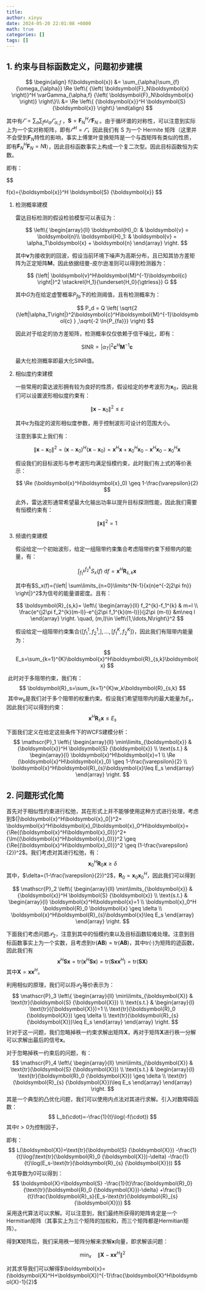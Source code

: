 ```yaml
---
title:
author: xinyu
date: 2024-05-20 22:01:08 +0800
math: true
categories: []
tags: []
---
```


## 1. 约束与目标函数定义，问题初步建模

$$
\begin{align}
f(\boldsymbol{x}) &=
\sum_{\alpha}\sum_{f}{\omega_{\alpha}}
\Re
\left\{
{\left( \boldsymbol{F}_N\boldsymbol{x} \right)}^H \varGamma_{\alpha,f} {\left( \boldsymbol{F}_N\boldsymbol{x} \right)}
\right\}\\
&=
\Re
\left\{
{\boldsymbol{x}}^H  \boldsymbol{S}  {\boldsymbol{x}}
\right\}
\end{align}
$$

其中有$\varGamma=\sum_{\alpha}\sum_{f}{\omega_{\alpha}} \varGamma_{\alpha,f}$ ，$\boldsymbol{S}=\boldsymbol{F}_N^H \varGamma\boldsymbol{F}_N$ 。由于循环谱的对称性，可以注意到实际上为一个实对称矩阵，即有$\varGamma^H=\varGamma$，因此我们有 S 为一个 Hermite 矩阵（这里并不会受到$\boldsymbol{F}_N$特性的影响，事实上傅里叶变换矩阵是一个与酉矩阵有类似的性质，即有$\boldsymbol{F}_N^H\boldsymbol{F}_N=N\boldsymbol{I}$），因此目标函数事实上构成一个复二次型。因此目标函数恒为实数。

$$
$$
即有：

$$

f(x)={\boldsymbol{x}}^H  \boldsymbol{S}  {\boldsymbol{x}}
$$

1. 检测概率建模
   
   雷达目标检测的假设检验模型可以表征为：
   
   $$
   \left\{
\begin{array}{ll}
\boldsymbol{H}_0: & \boldsymbol{v} = \boldsymbol{n}\\
\boldsymbol{H}_1: & \boldsymbol{v} = \alpha_T\boldsymbol{x} + \boldsymbol{n}
\end{array}
\right.
   $$
   
   其中$\boldsymbol{v}$为接收到的回波，假设当前环境下噪声为高斯分布，且已知其协方差矩阵为正定矩阵$\boldsymbol{M}$，因此依据纽曼-皮尔逊准则可以得到检测器为：
   
   $$
   {\left| \boldsymbol{v}^H\boldsymbol{M}^{-1}\boldsymbol{c} \right|}^2  \stackrel{H_1}{\underset{H_0}{\gtrless}} G
   $$
   
   其中$G$为在给定虚警概率$P_{fa}$下的检测阈值，且有检测概率为：
   
   $$
   P_d = Q \left(
\sqrt{2 {\left|\alpha_T\right|}^2\boldsymbol{c}^H\boldsymbol{M}^{-1}\boldsymbol{c} }
,\sqrt{-2 \ln{P_{fa}}}
\right)
   $$
   
   因此对于给定的协方差矩阵，检测概率仅仅依赖于信干噪比，即有：
   
   $$
   \text{SINR}={\left|\alpha_T\right|}^2\boldsymbol{c}^H\boldsymbol{M}^{-1}\boldsymbol{c}
   $$
   
   最大化检测概率即最大化$\text{SINR}$值。

2. 相似度约束建模
   
   一些常用的雷达波形拥有较为良好的性质，假设给定的参考波形为$\boldsymbol{x}_0$，因此我们可以设置波形相似度约束有：
   
   $$
   {\left\|
\boldsymbol{x}-\boldsymbol{x}_0 
\right\|}^2 \leq \varepsilon
   $$
   
   其中$\varepsilon$为指定的波形相似度参数，用于控制波形可设计的范围大小。
   
   注意到事实上我们有：
   
   $$
   {\left\|\boldsymbol{x}-\boldsymbol{x}_0 \right\|}^2
=
{\left(\boldsymbol{x}-\boldsymbol{x}_0 \right)}^H {\left(
\boldsymbol{x}-\boldsymbol{x}_0 
\right)}
=
\boldsymbol{x}^H\boldsymbol{x}+\boldsymbol{x}_0^H\boldsymbol{x}_0-\boldsymbol{x}^H\boldsymbol{x}_0-\boldsymbol{x}_0^H\boldsymbol{x}
   $$
   
   假设我们的目标波形与参考波形均满足恒模约束，此时我们有上式的等价表示：
   
   $$
   \Re (\boldsymbol{x}^H\boldsymbol{x}_0) \geq 1-\frac{\varepsilon}{2}
   $$
   
   此外，雷达波形通常希望最大化输出功率以提升目标探测性能，因此我们需要有恒模约束有：
   
   $$
   {\left\| \boldsymbol{x} \right\|}^2=1
   $$

3. 频谱约束建模
   
   假设给定一个初始波形，给定一组阻带约束集合考虑阻带约束下频带内的能量，有：
   
   $$
   \int_{f_1^k}^{f_2^k}{S_x(f) ~\text{d}f}=\boldsymbol{x}^H \boldsymbol{R}_{s,k}\boldsymbol{x}
   $$
   
   其中有$S_x(f)={\left| \sum\limits_{n=0}\limits^{N-1}{x(n)e^{-2j2\pi fn}} \right|}^2$为信号的能量谱密度。且有：
   
   $$
   \boldsymbol{R}_{s,k}=
\left\{
\begin{array}{ll}
f_2^{k}-f_1^{k} & m=l \\
\frac{e^{j2\pi f_2^{k}(m-l)}-e^{j2\pi f_1^{k}(m-l)}}{j2\pi (m-l)} &m\neq l
\end{array}
\right.
\quad, (m,l)\in \left\{1,\ldots,N\right\}^2
   $$
   
   假设给定一组阻带约束集合$\left\{ [f_1^1,f_2^1,\right],\ldots,[f_1^K, f_2^K]\}$，因此我们有阻带内能量为：
   
   $$
   E_s=\sum_{k=1}^{K}\boldsymbol{x}^H\boldsymbol{R}_{s,k}\boldsymbol{x}
   $$

​    此时对于多阻带约束，我们有：
$$
\boldsymbol{R}_s=\sum_{k=1}^{K}w_k\boldsymbol{R}_{s,k}
$$
​    其中$w_k$是我们对于多个阻带的权重约束。假设我们希望阻带内的最大能量为$E_s$，因此我们可以得到约束：
$$
\boldsymbol{x}^H\boldsymbol{R}_{s}\boldsymbol{x}\leq E_s
$$

下面我们定义在给定这些条件下的WCFS建模分析：
$$
\mathscr{P}_1
\left\{
\begin{array}{ll}
\min\limits_{\boldsymbol{x}} & {\boldsymbol{x}}^H  \boldsymbol{S}  {\boldsymbol{x}} \\
\text{s.t.} & 
\begin{array}{l} 
\boldsymbol{x}^H\boldsymbol{x}=1 \\ 
\Re (\boldsymbol{x}^H\boldsymbol{x}_0) \geq 1-\frac{\varepsilon}{2} \\
\boldsymbol{x}^H\boldsymbol{R}_{s}\boldsymbol{x}\leq E_s
\end{array}
\end{array}
\right.
$$

## 2. 问题形式化简

首先对于相似性约束进行松弛，其在形式上并不能够使用这种方式进行处理，考虑到${|\boldsymbol{x}^H\boldsymbol{x}_0|}^2= \boldsymbol{x}^H\boldsymbol{x}_0\boldsymbol{x}_0^H\boldsymbol{x}={\Re{(\boldsymbol{x}^H\boldsymbol{x}_0)}}^2+{\Im{(\boldsymbol{x}^H\boldsymbol{x}_0)}}^2 \geq {\Re{(\boldsymbol{x}^H\boldsymbol{x}_0)}}^2 \geq (1-\frac{\varepsilon}{2})^2$。我们考虑对其进行松弛，有：
$$
\boldsymbol{x}_0^H \boldsymbol{R}_0 \boldsymbol{x} \geq \delta
$$
其中，$\delta=(1-\frac{\varepsilon}{2})^2$，$\boldsymbol{R}_0=\boldsymbol{x}_0\boldsymbol{x}_0^H$，因此我们可以得到

$$
\mathscr{P}_2
\left\{
\begin{array}{ll}
\min\limits_{\boldsymbol{x}} & {\boldsymbol{x}}^H  \boldsymbol{S}  {\boldsymbol{x}} \\
\text{s.t.} & 
\begin{array}{l} 
\boldsymbol{x}^H\boldsymbol{x}=1 \\ 
\boldsymbol{x}_0^H \boldsymbol{R}_0 \boldsymbol{x} \geq \delta \\
\boldsymbol{x}^H\boldsymbol{R}_{s}\boldsymbol{x}\leq E_s
\end{array}
\end{array}
\right.
$$

下面我们考虑问题$\mathscr{P}_2$，注意到其中的恒模约束以及目标函数较难处理。注意到目标函数事实上为一个实数，且考虑到$\text{tr}(\boldsymbol{A}\boldsymbol{B})=\text{tr}(\boldsymbol{A}\boldsymbol{B})$，其中$\text{tr}(\cdot)$为矩阵的迹函数，因此我们有
$$
{\boldsymbol{x}}^H  \boldsymbol{S}  {\boldsymbol{x}}
= \text{tr}({\boldsymbol{x}}^H  \boldsymbol{S}  {\boldsymbol{x}})
= \text{tr}(\boldsymbol{S}  {\boldsymbol{x}} {\boldsymbol{x}}^H)
= \text{tr}(\boldsymbol{S}  {\boldsymbol{X}})
$$
其中$\boldsymbol{X}={\boldsymbol{x}} {\boldsymbol{x}}^H$。

利用相似的原理，我们可以将$\mathscr{P}_2$等价表示为：
$$
\mathscr{P}_3
\left\{
\begin{array}{ll}
\min\limits_{\boldsymbol{X}} & \text{tr}(\boldsymbol{S}  {\boldsymbol{X}}) \\
\text{s.t.} & 
\begin{array}{l} 
\text{tr}({\boldsymbol{X}})=1 \\ 
\text{tr}(\boldsymbol{R}_0 {\boldsymbol{X}}) \geq \delta \\
\text{tr}(\boldsymbol{R}_{s}  {\boldsymbol{X}})\leq E_s
\end{array}
\end{array}
\right.
$$
针对于这一问题，我们忽略掉秩一约束求解出矩阵$\boldsymbol{X}$，再对于矩阵$\boldsymbol{X}$进行秩一分解可以求解出最后的信号$\boldsymbol{x}$。

对于忽略掉秩一约束后的问题，有：
$$
\mathscr{P}_4
\left\{
\begin{array}{ll}
\min\limits_{\boldsymbol{X}} & \text{tr}(\boldsymbol{S}  {\boldsymbol{X}}) \\
\text{s.t.} & 
\begin{array}{l} 
\text{tr}(\boldsymbol{R}_0 {\boldsymbol{X}}) \geq \delta \\
\text{tr}(\boldsymbol{R}_{s}  {\boldsymbol{X}})\leq E_s
\end{array}
\end{array}
\right.
$$
其是一个典型的凸优化问题，我们可以使用内点法对其进行求解。引入对数障碍函数：
$$
L_b(\cdot)=-\frac{1}{t}\log(-f(\cdot))
$$
其中$t>0$为控制因子，

即有：
$$
L(\boldsymbol{X})=\text{tr}(\boldsymbol{S}  {\boldsymbol{X}})
-\frac{1}{t}\log(\text{tr}(\boldsymbol{R}_0 {\boldsymbol{X}})-\delta)
-\frac{1}{t}\log(E_s-\text{tr}(\boldsymbol{R}_{s}  {\boldsymbol{X}}))
$$
令其导数为0可以得到：
$$
\boldsymbol{X}=\boldsymbol{S}
-\frac{1}{t}\frac{\boldsymbol{R}_0}{\text{tr}(\boldsymbol{R}_0 {\boldsymbol{X}})-\delta}
+\frac{1}{t}\frac{\boldsymbol{R}_s}{E_s-\text{tr}(\boldsymbol{R}_{s}  {\boldsymbol{X}})}
$$
采用迭代算法可以求解。可以注意到，我们最终所获得的矩阵肯定是一个Hermitian矩阵（其事实上为三个矩阵的加权和，而三个矩阵都是Hermitian矩阵）。

得到$\boldsymbol{X}$矩阵后，我们采用秩一矩阵分解来求解$\boldsymbol{x}$向量，即求解该问题：

$$
\min_{x} \quad {\left\| \boldsymbol{X}-\boldsymbol{x}\boldsymbol{x}^H \right\|}^2
$$

对其求导我们可以解得$\boldsymbol{x}=(\boldsymbol{X}^H+\boldsymbol{X})^{-1}\frac{\boldsymbol{X}^H\boldsymbol{X}-1}{2}$
